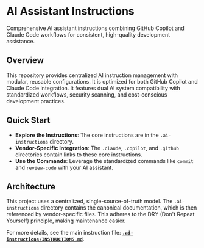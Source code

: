 # AI Assistant Instructions

Comprehensive AI assistant instructions combining GitHub Copilot and Claude Code workflows for consistent, high-quality development assistance.

## Overview

This repository provides centralized AI instruction management with modular, reusable configurations.
It is optimized for both GitHub Copilot and Claude Code integration.
It features dual AI system compatibility with standardized workflows, security scanning, and cost-conscious development practices.

## Quick Start

- **Explore the Instructions**: The core instructions are in the `.ai-instructions` directory.
- **Vendor-Specific Integration**: The `.claude`, `.copilot`, and `.github` directories contain links to these core instructions.
- **Use the Commands**: Leverage the standardized commands like `commit` and `review-code` with your AI assistant.

## Architecture

This project uses a centralized, single-source-of-truth model.
The `.ai-instructions` directory contains the canonical documentation, which is then referenced by vendor-specific files.
This adheres to the DRY (Don't Repeat Yourself) principle, making maintenance easier.

For more details, see the main instruction file:
**[`.ai-instructions/INSTRUCTIONS.md`](.ai-instructions/INSTRUCTIONS.md)**.
